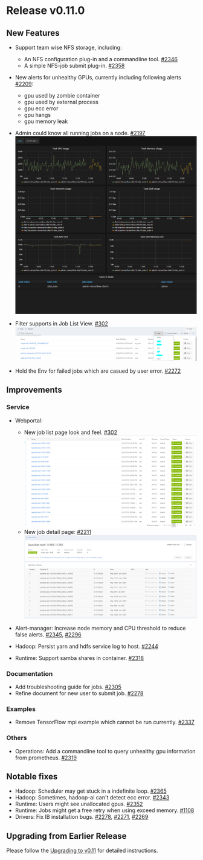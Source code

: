 # Release v0.11.0 

## New Features 

* Support team wise NFS storage, including:
    - An NFS configuration plug-in and a commandline tool. [#2346](https://github.com/Microsoft/pai/pull/2346)
    - A simple NFS-job submit plug-in. [#2358](https://github.com/Microsoft/pai/pull/2358)
    
* New alerts for unhealthy GPUs, currently including following alerts [#2209](https://github.com/Microsoft/pai/pull/2209): 
    - gpu used by zombie container
    - gpu used by external process
    - gpu ecc error
    - gpu hangs
    - gpu memory leak
  
* Admin could know all running jobs on a node. [#2197](https://github.com/Microsoft/pai/pull/2197)
    ![](./docs/release_note/images/node_tasks.png)

* Filter supports in Job List View. [#302](https://github.com/Microsoft/pai/pull/302)
    ![](./docs/release_note/images/filter.png)

* Hold the Env for failed jobs which are casued by user error. [#2272](https://github.com/Microsoft/pai/pull/2272)


## Improvements 

### Service 

* Webportal: 
    - New job list page look and feel. [#302](https://github.com/Microsoft/pai/pull/302)
![](./docs/release_note/images/job_list.png)   
    - New job detail page: [#2211](https://github.com/Microsoft/pai/pull/2211)
![](./docs/release_note/images/job_detail.png)

* Alert-manager: 
Increase node memory and CPU threshold to reduce false alerts. [#2345](https://github.com/Microsoft/pai/pull/2345), [#2296](https://github.com/Microsoft/pai/pull/2296)

* Hadoop:
Persist yarn and hdfs service log to host. [#2244](https://github.com/Microsoft/pai/pull/2244)

* Runtime:
Support samba shares in container. [#2318](https://github.com/Microsoft/pai/pull/2318)


### Documentation 

* Add troubleshooting guide for jobs. [#2305](https://github.com/Microsoft/pai/pull/2305)
* Refine document for new user to submit job. [#2278](https://github.com/Microsoft/pai/pull/2278)

### Examples 

* Remove TensorFlow mpi example which cannot be run currently. [#2337](https://github.com/Microsoft/pai/pull/2337)

### Others 

* Operations:
Add a commandline tool to query unhealthy gpu information from prometheus. [#2319](https://github.com/Microsoft/pai/pull/2365)

## Notable fixes 

* Hadoop: Scheduler may get stuck in a indefinite loop. [#2365](https://github.com/Microsoft/pai/pull/2365)
* Hadoop: Sometimes, hadoop-ai can't detect ecc error. [#2343](https://github.com/Microsoft/pai/pull/2343)
* Runtime: Users might see unallocated gpus. [#2352](https://github.com/Microsoft/pai/pull/2352)
* Runtime: Jobs might get a free retry when using exceed memory. [#1108](https://github.com/Microsoft/pai/pull/1108)
* Drivers: Fix IB installation bugs. [#2278](https://github.com/Microsoft/pai/pull/2278), [#2271](https://github.com/Microsoft/pai/pull/2271), [#2269](https://github.com/Microsoft/pai/pull/2269)

## Upgrading from Earlier Release 

Please follow the [Upgrading to v0.11](./docs/upgrade/upgrade_to_v0.11.md) for detailed instructions.
